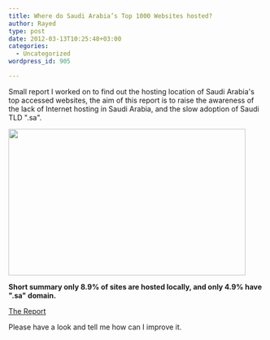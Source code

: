 ```yaml
---
title: Where do Saudi Arabia’s Top 1000 Websites hosted?
author: Rayed
type: post
date: 2012-03-13T10:25:48+03:00
categories:
  - Uncategorized
wordpress_id: 905

---
```

Small report I worked on to find out the hosting location of Saudi Arabia's top accessed websites, the aim of this report is to raise the awareness of the lack of Internet hosting in Saudi Arabia, and the slow adoption of Saudi TLD ".sa".

<a href="/static/uploads/2012/03/hosting.png"><img src="/static/uploads/2012/03/hosting.png" alt="" title="hosting" width="466" height="288" class="alignnone size-full wp-image-907" srcset="/static/uploads/2012/03/hosting.png 466w, /static/uploads/2012/03/hosting-300x185.png 300w" sizes="(max-width: 466px) 100vw, 466px" /></a>

**Short summary only 8.9% of sites are hosted locally, and only 4.9% have ".sa" domain.**

<a href="http://dev.rayed.com/ix_report/">The Report</a>

Please have a look and tell me how can I improve it.

